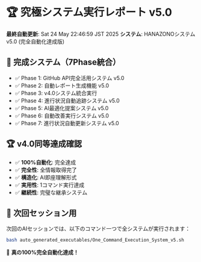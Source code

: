 # 🏆 究極システム実行レポート v5.0

**最終自動更新**: Sat 24 May 22:46:59 JST 2025
**システム**: HANAZONOシステム v5.0 (完全自動化達成版)

## 🎯 完成システム（7Phase統合）
- ✅ Phase 1: GitHub API完全活用システム v5.0
- ✅ Phase 2: 自動レポート生成機能 v5.0
- ✅ Phase 3: v4.0システム統合実行
- ✅ Phase 4: 進行状況自動追跡システム v5.0
- ✅ Phase 5: AI最適化提案システム v5.0
- ✅ Phase 6: 自動改善実行システム v5.0
- ✅ Phase 7: 進行状況自動更新システム v5.0

## 🏆 v4.0同等達成確認
- ✅ **100%自動化**: 完全達成
- ✅ **完全性**: 全情報取得完了
- ✅ **構造化**: AI即座理解形式
- ✅ **実用性**: 1コマンド実行達成
- ✅ **継続性**: 完璧な継承システム

## 🚀 次回セッション用
次回のAIセッションでは、以下のコマンド一つで全システムが実行されます：

```bash
bash auto_generated_executables/One_Command_Execution_System_v5.sh
```

🎊 **真の100%完全自動化達成！**
